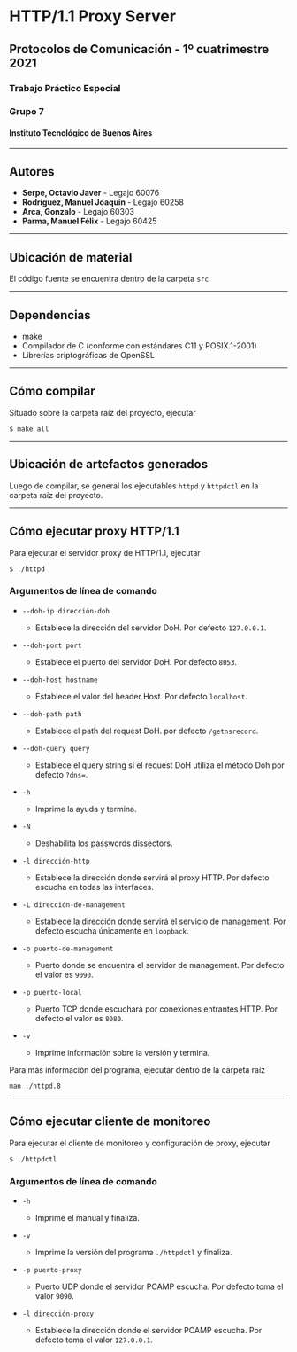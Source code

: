 # HTTP/1.1 Proxy Server
## Protocolos de Comunicación - 1º cuatrimestre 2021
### Trabajo Práctico Especial
### Grupo 7
#### Instituto Tecnológico de Buenos Aires

------------------------------------------------------------
## Autores

* **Serpe, Octavio Javer** - Legajo 60076
* **Rodríguez, Manuel Joaquín** - Legajo 60258
* **Arca, Gonzalo** - Legajo 60303
* **Parma, Manuel Félix** - Legajo 60425

------------------------------------------------------------

## Ubicación de material

El código fuente se encuentra dentro de la carpeta `src`

------------------------------------------------------------

## Dependencias

* make
* Compilador de C (conforme con estándares C11 y POSIX.1-2001)
* Librerías criptográficas de OpenSSL

------------------------------------------------------------

## Cómo compilar

Situado sobre la carpeta raíz del proyecto, ejecutar

    $ make all

------------------------------------------------------------

## Ubicación de artefactos generados

Luego de compilar, se general los ejecutables `httpd` y `httpdctl` en la carpeta raíz del proyecto.

------------------------------------------------------------

## Cómo ejecutar proxy HTTP/1.1
Para ejecutar el servidor proxy de HTTP/1.1, ejecutar

    $ ./httpd

### Argumentos de línea de comando

- `--doh-ip dirección-doh`
    - Establece   la   dirección   del  servidor  DoH.   Por  defecto `127.0.0.1`.

- `--doh-port port`
    - Establece el puerto del servidor DoH.  Por defecto `8053`.

- `--doh-host hostname`
    - Establece el valor del header Host.  Por defecto `localhost`.

- `--doh-path path`
    - Establece el path del request DoH.  por defecto `/getnsrecord`.

- `--doh-query query`
    - Establece el query string si el request DoH utiliza el método Doh por defecto `?dns=`.

- `-h`
    - Imprime la ayuda y termina.

- `-N`     
    - Deshabilita los passwords dissectors.

- `-l dirección-http`
    - Establece  la  dirección  donde  servirá  el proxy HTTP. Por defecto escucha en todas las interfaces.

- `-L dirección-de-management`
    - Establece la dirección donde servirá el  servicio  de  management. Por defecto escucha únicamente en `loopback`.

- `-o puerto-de-management`
    - Puerto  donde  se  encuentra  el  servidor  de  management.  Por
defecto el valor es `9090`.

- `-p puerto-local`
    - Puerto TCP donde escuchará por conexiones entrantes HTTP. Por defecto el valor es `8080`.

- `-v`
    - Imprime información sobre la versión y termina.
  

Para más información del programa, ejecutar dentro de la carpeta raíz

    man ./httpd.8

------------------------------------------------------------

## Cómo ejecutar cliente de monitoreo

Para ejecutar el cliente de monitoreo y configuración de proxy, ejecutar

    $ ./httpdctl

### Argumentos de línea de comando
- `-h`
    - Imprime el manual y finaliza.

- `-v`
    - Imprime la versión del programa `./httpdctl` y finaliza.

- `-p puerto-proxy`
    - Puerto UDP donde el servidor PCAMP escucha. Por defecto toma el valor `9090`.

- `-l dirección-proxy`
    - Establece la dirección donde el servidor PCAMP escucha. Por defecto toma el valor `127.0.0.1`.